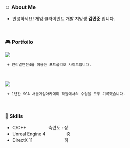 ### :relaxed: About Me

- 안녕하세요! 게임 클라이언트 개발 지망생 **김민준** 입니다.

<br/>

### :video_game: Portfoilo
<a href="https://jooonkim.com/" target="_blank"><img src="https://img.shields.io/badge/언리얼 포트폴리오-6DB33F?style=for-the-badge&logo=unrealengine&logoColor=white"/></a>
     
     + 언리얼엔진4를 이용한 포트폴리오 사이트입니다.

<br/>

<a href="https://jooooon.notion.site/1a6945db289f43bf8ff18b0e869fad6d" target="_blank"><img src="https://img.shields.io/badge/공부기록-092E20?style=for-the-badge&logo=notion&logoColor=white"/></a>
     
     + 1년간 SGA 서울게임아카데미 학원에서의 수업을 모두 기록했습니다.
     
     
<br/>

### :stars: Skills
- C/C++ &nbsp;&nbsp;&nbsp;&nbsp;&nbsp;&nbsp;&nbsp;&nbsp;&nbsp;&nbsp;&nbsp;&nbsp;&nbsp;&nbsp;&nbsp;&nbsp;&nbsp;숙련도 : 상
- Unreal Engine 4 &nbsp;&nbsp;&nbsp;&nbsp;&nbsp;&nbsp;&nbsp;&nbsp;&nbsp;&nbsp;&nbsp;&nbsp;&nbsp;&nbsp;&nbsp;&nbsp;중
- DirectX 11 &nbsp;&nbsp;&nbsp;&nbsp;&nbsp;&nbsp;&nbsp;&nbsp;&nbsp;&nbsp;&nbsp;&nbsp;&nbsp;&nbsp;&nbsp;&nbsp;&nbsp;&nbsp;&nbsp;&nbsp;&nbsp;&nbsp;&nbsp;&nbsp;&nbsp;하
